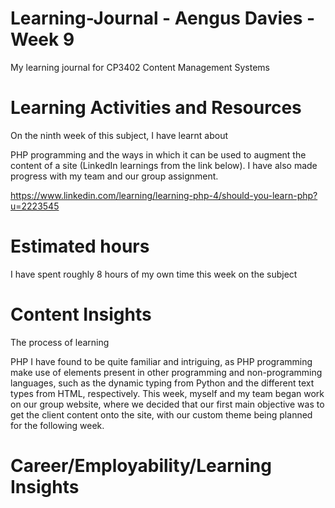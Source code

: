 # Learning-Journal - Aengus Davies - Week 9
My learning journal for CP3402 Content Management Systems

# Learning Activities and Resources
On the ninth week of this subject, I have learnt about 

PHP programming and the ways in which it can be used to augment the content of a site (LinkedIn learnings from the link below). I have also made progress with my team and our group assignment.

https://www.linkedin.com/learning/learning-php-4/should-you-learn-php?u=2223545

# Estimated hours
I have spent roughly 8 hours of my own time this week on the subject

# Content Insights
The process of learning 

PHP I have found to be quite familiar and intriguing, as PHP programming make use of elements present in other programming and non-programming languages, such as the dynamic typing from Python and the different text types from HTML, respectively.
This week, myself and my team began work on our group website, where we decided that our first main objective was to get the client content onto the site, with our custom theme being planned for the following week.

# Career/Employability/Learning Insights

